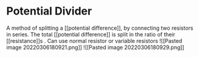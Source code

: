 # Potential Divider
A method of splitting a [[potential difference]], by connecting two resistors in series. The total [[potential difference]] is split in the ratio of their [[resistance]]s . Can use normal resistor or variable resistors
![[Pasted image 20220306180921.png]]
![[Pasted image 20220306180929.png]]
